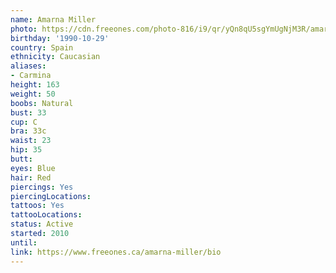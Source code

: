 ```yaml
---
name: Amarna Miller
photo: https://cdn.freeones.com/photo-816/i9/qr/yQn8qU5sgYmUgNjM3R/amarna-miller-avatar-1_teaser.jpg
birthday: '1990-10-29'
country: Spain
ethnicity: Caucasian
aliases:
- Carmina
height: 163
weight: 50
boobs: Natural
bust: 33
cup: C
bra: 33c
waist: 23
hip: 35
butt:
eyes: Blue
hair: Red
piercings: Yes
piercingLocations:
tattoos: Yes
tattooLocations:
status: Active
started: 2010
until:
link: https://www.freeones.ca/amarna-miller/bio
---
```

